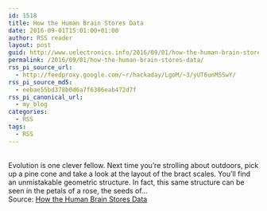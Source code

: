 ```yaml
---
id: 1518
title: How the Human Brain Stores Data
date: 2016-09-01T15:01:00+01:00
author: RSS reader
layout: post
guid: http://www.uelectronics.info/2016/09/01/how-the-human-brain-stores-data/
permalink: /2016/09/01/how-the-human-brain-stores-data/
rss_pi_source_url:
  - http://feedproxy.google.com/~r/hackaday/LgoM/~3/yUT6unMSSwY/
rss_pi_source_md5:
  - eebae55bd378b0d6a7f6306eab472d7f
rss_pi_canonical_url:
  - my_blog
categories:
  - RSS
tags:
  - RSS
---
```

&#013;  
Evolution is one clever fellow. Next time you’re strolling about outdoors, pick up a pine cone and take a look at the layout of the bract scales. You’ll find an unmistakable geometric structure. In fact, this same structure can be seen in the petals of a rose, the seeds of…&#013;  
Source: <a href="http://feedproxy.google.com/~r/hackaday/LgoM/~3/yUT6unMSSwY/" target="_blank">How the Human Brain Stores Data</a>